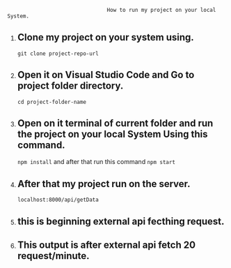                                     How to run my project on your local System.

1. ## Clone my project on your system using.
   `git clone project-repo-url`

1. ## Open it on Visual Studio Code and Go to project folder directory.
   `cd project-folder-name`

1. ## Open on it terminal of current folder and run the project on your local System Using this command.
   `npm install` and after that run this command `npm start`

1. ## After that my project run on the server.
   `localhost:8000/api/getData`

1. ## this is beginning external api fecthing request.

1. ## This output is after external api fetch 20 request/minute.

